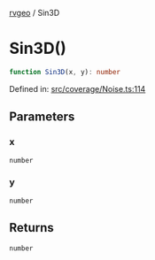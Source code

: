 [rvgeo](../index.md) / Sin3D

# Sin3D()

```ts
function Sin3D(x, y): number
```

Defined in: [src/coverage/Noise.ts:114](https://github.com/pzq123456/RVGeo/blob/e727f6f6e310621d656b74948bed9956ff45a613/src/coverage/Noise.ts#L114)

## Parameters

### x

`number`

### y

`number`

## Returns

`number`

